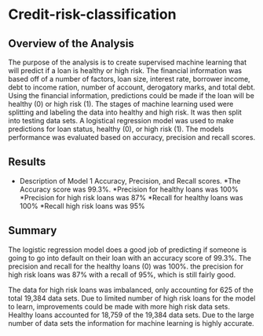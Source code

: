 # Credit-risk-classification
## Overview of the Analysis
The purpose of the analysis is to create supervised machine learning that will predict if a loan is healthy or high risk. The financial information was based off of a number of factors, loan size, interest rate, borrower income, debt to income ration, number of account, derogatory marks, and total debt. Using the financial information, predictions could be made if the loan will be healthy (0) or high risk (1). The stages of machine learning used were splitting and labeling the data into healthy and high risk. It was then split into testing data sets. A logistical regression model was used to make predictions for loan status, healthy (0), or high risk (1). The models performance was evaluated based on accuracy, precision and recall scores.

## Results
* Description of Model 1 Accuracy, Precision, and Recall scores.
    *The Accuracy score was 99.3%.
    *Precision for healthy loans was 100%
    *Precision for high risk loans was 87%
     *Recall for healthy loans was 100%
     *Recall high risk loans was 95%

## Summary
The logistic regression model does a good job of predicting if someone is going to go into default on their loan with an accuracy score of 99.3%. The precision and recall for the healthy loans (0) was 100%. the precision for high risk loans was 87% with a recall of 95%, which is still fairly good. 

The data for high risk loans was imbalanced, only accounting for 625 of the total 19,384 data sets. Due to limited number of high risk loans for the model to learn, improvements could be made with more high risk data sets. Healthy loans accounted for 18,759 of the 19,384 data sets. Due to the large number of data sets the information for machine learning is highly accurate. 

